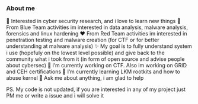 ### About me 
:japanese_ogre: Interested in cyber security research, and i love to learn new things 
:blue_heart: From Blue Team activities im interested in data analysis, malware analysis, forensics and linux hardening 
:heart: From Red Team activities im interested in penetration testing and malware creation (for CTF or for better understanding at malware analysis) 
:sparkles: My goal is to fully understand system i use (hopefuly on the lowest level possible) and give back to the community what i took from it (in form of open source and advise people about cybersec) 
🔭 I’m currently working on CTF. Also im working on GRID and CEH certifications 
🌱 I’m currently learning LKM rootkits and how to abuse kernel 
💬 Ask me about anything, i am glad to help 
 
PS. My code is not updated, if you are interested in any of my project just PM me or write a issue and i will solve it 
